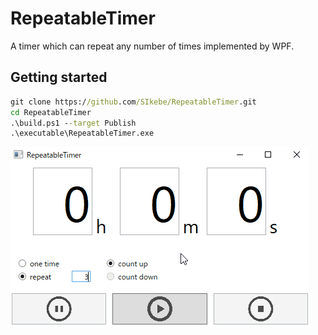 # RepeatableTimer
A timer which can repeat any number of times implemented by WPF.

## Getting started
```cmd
git clone https://github.com/SIkebe/RepeatableTimer.git
cd RepeatableTimer
.\build.ps1 --target Publish
.\executable\RepeatableTimer.exe
```

![mainwindow](./images/timer.gif)
